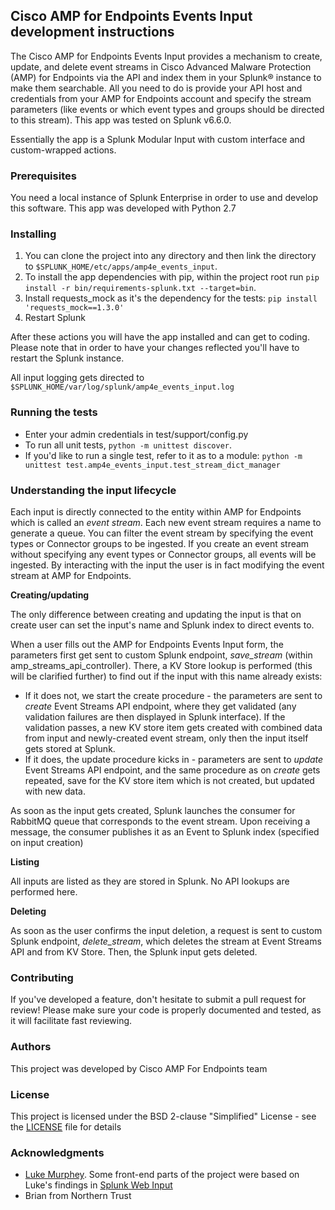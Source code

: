 ## Cisco AMP for Endpoints Events Input development instructions

The Cisco AMP for Endpoints Events Input provides a mechanism to create, update, and delete event streams in
Cisco Advanced Malware Protection (AMP) for Endpoints via the API and index them in your Splunk® instance to make them
searchable. All you need to do is provide your API host and credentials from your AMP for Endpoints account and specify
the stream parameters (like events or which event types and groups should be directed to this stream).
This app was tested on Splunk v6.6.0.

Essentially the app is a Splunk Modular Input with custom interface and custom-wrapped actions.

### Prerequisites

You need a local instance of Splunk Enterprise in order to use and develop this software. This app was developed with
Python 2.7

### Installing

1. You can clone the project into any directory and then link the directory to `$SPLUNK_HOME/etc/apps/amp4e_events_input`.
2. To install the app dependencies with pip, within the project root run
`pip install -r bin/requirements-splunk.txt --target=bin`.
3. Install requests_mock as it's the dependency for the tests: `pip install 'requests_mock==1.3.0'`
4. Restart Splunk

After these actions you will have the app installed and can get to coding. Please note that in order to have your
changes reflected you'll have to restart the Splunk instance.

All input logging gets directed to `$SPLUNK_HOME/var/log/splunk/amp4e_events_input.log`

### Running the tests

- Enter your admin credentials in test/support/config.py
- To run all unit tests, `python -m unittest discover`.
- If you'd like to run a single test, refer to it as to a module:
    `python -m unittest test.amp4e_events_input.test_stream_dict_manager`


### Understanding the input lifecycle

Each input is directly connected to the entity within AMP for Endpoints which is called an *event stream*. Each new event stream
requires a name to generate a queue. You can filter the event stream by specifying the event types or Connector groups to be ingested.
If you create an event stream without specifying any event types or Connector groups, all events will be ingested.
By interacting with the input the user is in fact modifying the event stream at AMP for Endpoints.

**Creating/updating**

The only difference between creating and updating the input is that on create user can set the input's name and Splunk
index to direct events to.

When a user fills out the AMP for Endpoints Events Input form, the parameters first get sent to custom Splunk endpoint, *save_stream*
(within amp_streams_api_controller). There, a KV Store lookup is performed (this will be clarified further) to find out
if the input with this name already exists:
- If it does not, we start the create procedure - the parameters are sent to
*create* Event Streams API endpoint, where they get validated (any validation failures are then displayed in Splunk
interface). If the validation passes, a new KV store item gets created with combined data from input and newly-created
 event stream, only then the input itself gets stored at Splunk.
- If it does, the update procedure kicks in - parameters are sent to *update* Event Streams API endpoint, and the same
procedure as on *create* gets repeated, save for the KV store item which is not created, but updated with new data.

As soon as the input gets created, Splunk launches the consumer for RabbitMQ queue that corresponds to the event stream.
Upon receiving a message, the consumer publishes it as an Event to Splunk index (specified on input creation)


**Listing**

All inputs are listed as they are stored in Splunk. No API lookups are performed here.


**Deleting**

As soon as the user confirms the input deletion, a request is sent to custom Splunk endpoint, *delete_stream*, which
deletes the stream at Event Streams API and from KV Store. Then, the Splunk input gets deleted.


### Contributing

If you've developed a feature, don't hesitate to submit a pull request for review!
Please make sure your code is properly documented and tested, as it will facilitate fast reviewing.

### Authors

This project was developed by Cisco AMP For Endpoints team

### License

This project is licensed under the BSD 2-clause "Simplified" License - see the [LICENSE](LICENSE) file for details

### Acknowledgments

* [Luke Murphey](https://github.com/LukeMurphey). Some front-end parts of the project were based on Luke's findings in
[Splunk Web Input](https://github.com/LukeMurphey/splunk-web-input)
* Brian from Northern Trust
